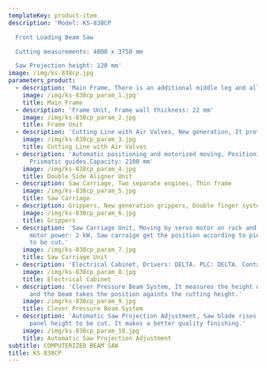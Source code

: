 ```yaml
---
templateKey: product-item
description: 'Model: KS-838CP

  Front Loading Beam Saw

  Cutting measurements: 4000 x 3750 mm

  Saw Projection height: 120 mm'
image: /img/ks-838cp.jpg
parameters_product:
  - description: 'Main Frame, There is an additional middle leg and all the frame parts are connected like rectangle., Saw carriage is supported by two frame as equal. Rounded guides are 35 mm diameter.'
    image: /img/ks-838cp_param_1.jpg'
    title: Main Frame
  - description: 'Frame Unit, Frame wall thickness: 22 mm'
    image: /img/ks-838cp_param_2.jpg
    title: Frame Unit
  - description: 'Cutting Line with Air Valves, New generation, It protects the surface of the panel from scratching.'
    image: /img/ks-838cp_param_3.jpg
    title: Cutting Line with Air Valves
  - description: 'Automatic positioning and motorized moving, Positioning by Encoder,
      Prismatic guides.Capacity: 2100 mm'
    image: /img/ks-838cp_param_4.jpg
    title: Double Side Aligner Unit
  - description: Saw Carriage, Two separate engines, Thin frame
    image: /img/ks-838cp_param_5.jpg
    title: Saw Carriage
  - description: Grippers, New generation grippers, Double finger system, Vertical cylinders
    image: /img/ks-838cp_param_6.jpg
    title: Grippers
  - description: 'Saw Carriage Unit, Moving by servo motor on rack and pinion, Servo
      motor power: 2 kW, Saw carraige get the position according to piece dimension
      to be cut.'
    image: /img/ks-838cp_param_7.jpg
    title: Saw Carriage Unit
  - description: 'Electrical Cabinet, Drivers: DELTA. PLC: DELTA. Contactors: SCHINDER'
    image: /img/ks-838cp_param_8.jpg
    title: Electrical Cabinet
  - description: 'Clever Pressure Beam System, It measures the height of the panels
      and the beam takes the position againts the cutting height.'
    image: /img/ks-838cp_param_9.jpg
    title: Clever Pressure Beam System
  - description: 'Automatic Saw Projection Adjustment, Saw blade rises up against the
      panel height to be cut. It makes a better quality finishing.'
    image: /img/ks-838cp_param_10.jpg
    title: Automatic Saw Projection Adjustment
subtitle: COMPUTERIZED BEAM SAW
title: KS-838CP
---
```

